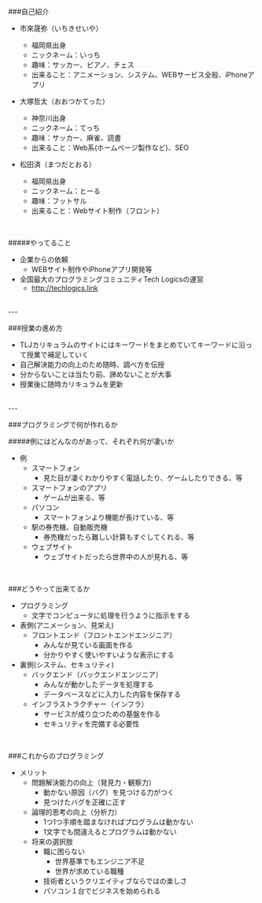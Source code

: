 ###自己紹介
* 市來晟弥（いちきせいや）
	* 福岡県出身
	* ニックネーム：いっち
	* 趣味：サッカー、ピアノ、チェス
	* 出来ること：アニメーション、システム、WEBサービス全般、iPhoneアプリ

* 大塚哲太（おおつかてった）
	* 神奈川出身
	* ニックネーム：てっち
	* 趣味：サッカー、麻雀、読書
	* 出来ること：Web系(ホームページ製作など)、SEO

* 松田済（まつだとおる）
	* 福岡県出身
	* ニックネーム：とーる
	* 趣味：フットサル
	* 出来ること：Webサイト制作（フロント）

<br>

#####やってること
* 企業からの依頼
	* WEBサイト制作やiPhoneアプリ開発等
* 全国最大のプログラミングコミュニティTech Logicsの運営
	* <a href="http://techlogics.link" target="_blanl">http://techlogics.link</a>


<br>
---
<br>


###授業の進め方

* TLJカリキュラムのサイトにはキーワードをまとめていてキーワードに沿って授業で補足していく
* 自己解決能力の向上のため随時、調べ方を伝授
* 分からないことは当たり前、諦めないことが大事
* 授業後に随時カリキュラムを更新

<br>
---
<br>

###プログラミングで何が作れるか

#####例にはどんなのがあって、それぞれ何が凄いか
* 例
	* スマートフォン
		* 見た目が凄くわかりやすく電話したり、ゲームしたりできる、等
	* スマートフォンのアプリ
		* ゲームが出来る、等
	* パソコン
		* スマートフォンより機能が長けている、等
	* 駅の券売機、自動販売機
		* 券売機だったら難しい計算もすぐしてくれる、等
	* ウェブサイト
		* ウェブサイトだったら世界中の人が見れる、等

<br>

###どうやって出来てるか
* プログラミング
	* 文字でコンピュータに処理を行うように指示をする
* 表側(アニメーション、見栄え)
	* フロントエンド（フロントエンドエンジニア）
		* みんなが見ている画面を作る
		* 分かりやすく使いやすいような表示にする
* 裏側(システム、セキュリティ)
	* バックエンド（バックエンドエンジニア）
		* みんなが動かしたデータを処理する
		* データベースなどに入力した内容を保存する
	* インフラストラクチャー（インフラ）
		* サービスが成り立つための基盤を作る
		* セキュリティを完備する必要性

<br>

###これからのプログラミング
* メリット
	* 問題解決能力の向上（発見力・観察力）
		* 動かない原因（バグ）を見つける力がつく
		* 見つけたバグを正確に正す
	* 論理的思考の向上（分析力）
		* 1つ1つ手順を踏まなければプログラムは動かない
		* 1文字でも間違えるとプログラムは動かない
	* 将来の選択肢
		* 職に困らない
			* 世界基準でもエンジニア不足
			* 世界が求めている職種
		* 技術者というクリエイティブならではの楽しさ
		* パソコン１台でビジネスを始められる
